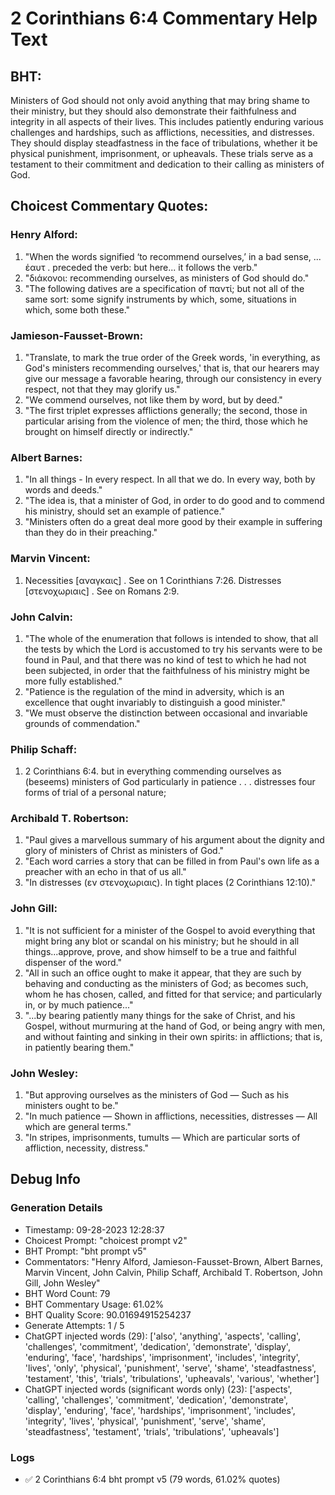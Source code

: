 # 2 Corinthians 6:4 Commentary Help Text

## BHT:
Ministers of God should not only avoid anything that may bring shame to their ministry, but they should also demonstrate their faithfulness and integrity in all aspects of their lives. This includes patiently enduring various challenges and hardships, such as afflictions, necessities, and distresses. They should display steadfastness in the face of tribulations, whether it be physical punishment, imprisonment, or upheavals. These trials serve as a testament to their commitment and dedication to their calling as ministers of God.

## Choicest Commentary Quotes:
### Henry Alford:
1. "When the words signified ‘to recommend ourselves,’ in a bad sense, ... ἑαυτ . preceded the verb: but here... it follows the verb." 
2. "διάκονοι: recommending ourselves, as ministers of God should do." 
3. "The following datives are a specification of παντί; but not all of the same sort: some signify instruments by which, some, situations in which, some both these."

### Jamieson-Fausset-Brown:
1. "Translate, to mark the true order of the Greek words, 'in everything, as God's ministers recommending ourselves,' that is, that our hearers may give our message a favorable hearing, through our consistency in every respect, not that they may glorify us."
2. "We commend ourselves, not like them by word, but by deed."
3. "The first triplet expresses afflictions generally; the second, those in particular arising from the violence of men; the third, those which he brought on himself directly or indirectly."

### Albert Barnes:
1. "In all things - In every respect. In all that we do. In every way, both by words and deeds."
2. "The idea is, that a minister of God, in order to do good and to commend his ministry, should set an example of patience."
3. "Ministers often do a great deal more good by their example in suffering than they do in their preaching."

### Marvin Vincent:
1. Necessities [αναγκαις] . See on 1 Corinthians 7:26. Distresses [στενοχωριαις] . See on Romans 2:9.

### John Calvin:
1. "The whole of the enumeration that follows is intended to show, that all the tests by which the Lord is accustomed to try his servants were to be found in Paul, and that there was no kind of test to which he had not been subjected, in order that the faithfulness of his ministry might be more fully established."
2. "Patience is the regulation of the mind in adversity, which is an excellence that ought invariably to distinguish a good minister."
3. "We must observe the distinction between occasional and invariable grounds of commendation."

### Philip Schaff:
1. 2 Corinthians 6:4.  but in everything commending ourselves as  (beseems)  ministers of God particularly in patience . . . distresses four forms of trial of a personal nature;
	 

### Archibald T. Robertson:
1. "Paul gives a marvellous summary of his argument about the dignity and glory of ministers of Christ as ministers of God."
2. "Each word carries a story that can be filled in from Paul's own life as a preacher with an echo in that of us all."
3. "In distresses (εν στενοχωριαις). In tight places (2 Corinthians 12:10)."

### John Gill:
1. "It is not sufficient for a minister of the Gospel to avoid everything that might bring any blot or scandal on his ministry; but he should in all things...approve, prove, and show himself to be a true and faithful dispenser of the word."
2. "All in such an office ought to make it appear, that they are such by behaving and conducting as the ministers of God; as becomes such, whom he has chosen, called, and fitted for that service; and particularly in, or by much patience..."
3. "...by bearing patiently many things for the sake of Christ, and his Gospel, without murmuring at the hand of God, or being angry with men, and without fainting and sinking in their own spirits: in afflictions; that is, in patiently bearing them."

### John Wesley:
1. "But approving ourselves as the ministers of God — Such as his ministers ought to be."
2. "In much patience — Shown in afflictions, necessities, distresses — All which are general terms."
3. "In stripes, imprisonments, tumults — Which are particular sorts of affliction, necessity, distress."


## Debug Info
### Generation Details
- Timestamp: 09-28-2023 12:28:37
- Choicest Prompt: "choicest prompt v2"
- BHT Prompt: "bht prompt v5"
- Commentators: "Henry Alford, Jamieson-Fausset-Brown, Albert Barnes, Marvin Vincent, John Calvin, Philip Schaff, Archibald T. Robertson, John Gill, John Wesley"
- BHT Word Count: 79
- BHT Commentary Usage: 61.02%
- BHT Quality Score: 90.01694915254237
- Generate Attempts: 1 / 5
- ChatGPT injected words (29):
	['also', 'anything', 'aspects', 'calling', 'challenges', 'commitment', 'dedication', 'demonstrate', 'display', 'enduring', 'face', 'hardships', 'imprisonment', 'includes', 'integrity', 'lives', 'only', 'physical', 'punishment', 'serve', 'shame', 'steadfastness', 'testament', 'this', 'trials', 'tribulations', 'upheavals', 'various', 'whether']
- ChatGPT injected words (significant words only) (23):
	['aspects', 'calling', 'challenges', 'commitment', 'dedication', 'demonstrate', 'display', 'enduring', 'face', 'hardships', 'imprisonment', 'includes', 'integrity', 'lives', 'physical', 'punishment', 'serve', 'shame', 'steadfastness', 'testament', 'trials', 'tribulations', 'upheavals']

### Logs
- ✅ 2 Corinthians 6:4 bht prompt v5 (79 words, 61.02% quotes)